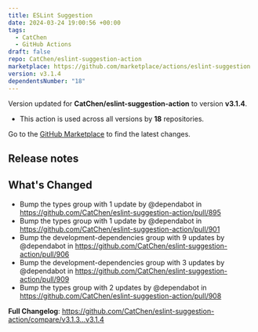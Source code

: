 ```yaml
---
title: ESLint Suggestion
date: 2024-03-24 19:00:56 +00:00
tags:
  - CatChen
  - GitHub Actions
draft: false
repo: CatChen/eslint-suggestion-action
marketplace: https://github.com/marketplace/actions/eslint-suggestion
version: v3.1.4
dependentsNumber: "18"
---
```



Version updated for **CatChen/eslint-suggestion-action** to version **v3.1.4**.
- This action is used across all versions by **18** repositories.

Go to the [GitHub Marketplace](https://github.com/marketplace/actions/eslint-suggestion) to find the latest changes.

## Release notes

## What's Changed
* Bump the types group with 1 update by @dependabot in https://github.com/CatChen/eslint-suggestion-action/pull/895
* Bump the types group with 1 update by @dependabot in https://github.com/CatChen/eslint-suggestion-action/pull/901
* Bump the development-dependencies group with 9 updates by @dependabot in https://github.com/CatChen/eslint-suggestion-action/pull/906
* Bump the development-dependencies group with 3 updates by @dependabot in https://github.com/CatChen/eslint-suggestion-action/pull/909
* Bump the types group with 2 updates by @dependabot in https://github.com/CatChen/eslint-suggestion-action/pull/908


**Full Changelog**: https://github.com/CatChen/eslint-suggestion-action/compare/v3.1.3...v3.1.4
